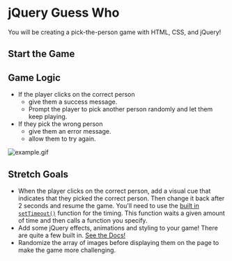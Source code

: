 # jQuery Guess Who

You will be creating a pick-the-person game with HTML, CSS, and jQuery!

<!-- ## Update Your GitHub Profile Picture
Before you get started writing code, please update your GitHub profile to include a picture of yourself. Feel free to add you and your group members to the `data.js` file -- follow the format! -->

<!-- ## Display Profile Pictures
On document load, append divs for each person in the `data.js` file to the DOM with jQuery (not hardcoded),  -->
<!-- each containing an image from each GitHub profile (see the provided data.js file). As an example, the below HTML would produce Chris's GitHub profile picture where `christopher-black` is Chris's GitHub username and `250` is the size of the picture requested. -->
<!-- 
```HTML
<img src="https://github.com/christopher-black.png?size=250" alt="Profile image of Chris">
``` -->

## Start the Game

<!-- Prompt the player to pick one of the people by displaying a randomly selected name. -->

<!-- Here is a handy function to generate a random number given a minimum and maximum.

```JavaScript
function randomNumber(min, max){
    return Math.floor(Math.random() * (1 + max - min) + min);
}
``` -->

## Game Logic

- If the player clicks on the correct person
    - give them a success message.
    - Prompt the player to pick another person randomly and let them keep playing.
- If they pick the wrong person
    - give them an error message.
    - allow them to try again.

![example.gif](example.gif)

## Stretch Goals

- When the player clicks on the correct person, add a visual cue that indicates that they picked the correct person. Then change it back after 2 seconds and resume the game. You'll need to use the [built in `setTimeout()`](https://developer.mozilla.org/en-US/docs/Web/API/WindowTimers/setTimeout) function for the timing. This function waits a given amount of time and then calls a function you specify.
- Add some jQuery effects, animations and styling to your game! There are quite a few built in. [See the Docs!](https://api.jquery.com/category/effects/)
- Randomize the array of images before displaying them on the page to make the game more challenging.
